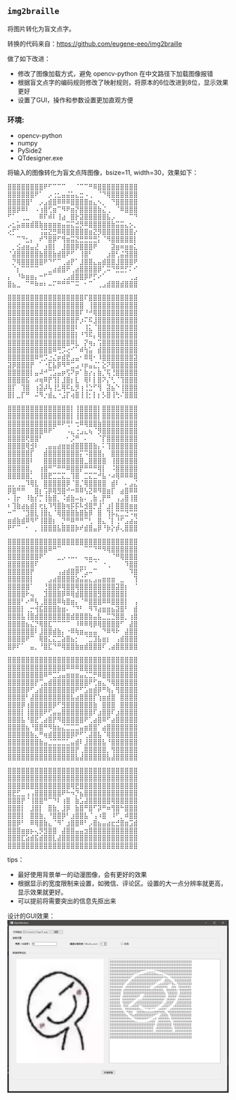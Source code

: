 ## `img2braille`

将图片转化为盲文点字。

转换的代码来自：https://github.com/eugene-eeo/img2braille

做了如下改进：
 - 修改了图像加载方式，避免 opencv-python 在中文路径下加载图像报错
 - 根据盲文点字的编码规则修改了映射规则，将原本的6位改进到8位，显示效果更好
 - 设置了GUI，操作和参数设置更加直观方便
 
### 环境:
 - opencv-python
 - numpy
 - PySide2
 - QTdesigner.exe
 
将输入的图像转化为盲文点阵图像，bsize=11, width=30，效果如下：

⣿⣿⣿⣿⣿⣿⣿⣿⠟⠋⠉⠉⠉⠀⠀⠈⠉⠉⠛⠿⣿⣿⣿⣿⣿⣿⣿⣿⣿\
⣿⣿⣿⣿⣿⣿⠟⠁⠀⡠⢐⣂⣤⣬⣥⣄⣒⠠⢀⠀⠈⠙⢿⣿⣿⣿⣿⣿⣿\
⣿⣿⣿⣿⣿⠃⠀⡠⣠⣾⣿⠿⠿⠿⣿⣿⣿⣿⣶⣄⠢⡀⠀⠙⣿⣿⣿⣿⣿\
⣿⣿⡿⠿⠇⠀⠠⢰⣿⢋⣶⠉⠻⠟⣶⡝⣿⣿⣿⣿⣷⣌⢀⠀⠈⠿⣿⣿⣿\
⠋⠁⠀⢀⣀⠀⠀⠿⠏⠾⠇⢸⣴⠀⣿⡗⣽⣿⣿⣿⣿⣿⣧⡠⠀⠀⠀⠉⠙\
⡠⣂⣥⣶⣶⣾⣿⣷⣶⣶⣶⣶⣤⣭⣍⣚⡻⠿⣿⣿⣿⣿⣿⣷⣭⣭⣄⡢⡀\
⢔⡋⠁⠀⠀⠀⠀⢨⣭⣝⣛⠿⢿⣿⣿⣿⣿⣿⣶⣝⡻⣿⣿⣿⣿⣿⣿⣿⡔\
⠀⠀⠉⠙⣂⡄⠀⠞⠙⣿⡿⠋⢻⣶⣭⣝⣛⣛⣛⣛⡅⠈⠻⣿⣿⣿⣿⣿⡇\
⠀⡀⣪⣴⣶⣤⣜⠀⣰⣿⡇⠀⣸⣿⣿⡿⣿⣿⣿⠟⠀⠀⠀⣽⣶⠶⣶⣶⣅\
⠈⣼⣿⣿⣿⣿⣿⣷⣿⣿⣷⣾⣿⠟⠋⠀⢸⣿⠃⠀⠀⠀⣰⣿⢃⣬⣽⣿⣿\
⠀⡙⢿⣿⣿⣿⣿⣿⠟⠙⠋⠉⢀⣴⡟⠁⣸⣿⣿⣄⣤⣾⣿⣿⣸⣿⣿⣿⠟\
⠀⠈⡆⠉⠉⠉⠉⠀⠀⣀⣴⣾⣿⠟⢀⣴⣿⣿⣿⣿⡿⢁⠭⠙⣛⣛⡋⠅⠊\
⡄⠀⠘⠷⣶⣶⡄⠒⠋⠉⠀⠀⢀⣠⣾⣿⣿⡿⠟⡋⠔⠁⠀⠀⠀⠀⠀⢀⣠\
⣿⣦⣀⠀⠉⠛⠷⠶⠆⠤⠍⠛⠛⠛⠉⠭⠀⠂⠉⠀⢀⣠⣾⣿⣿⣾⣿⣿⣿

⣿⣿⣿⣿⣿⣿⣿⣿⣿⣿⣿⣿⣿⣿⣿⣿⣿⠏⣿⣿⣿⣿⣿⣿⣿⣿⣿⣿⣿\
⣿⣿⣿⣿⣿⣿⣿⣿⣿⣿⣿⣿⣿⣿⣿⣿⣿⠀⢸⣿⣿⣿⣿⣿⣿⣿⣿⣿⣿\
⣿⣿⣿⣿⣿⣿⣿⣿⣿⣿⣿⣿⣿⣿⣿⣿⠏⠘⠚⢿⣿⣿⣿⣿⣿⣿⣿⣿⣿\
⣿⣿⣿⣿⣿⣿⣿⣿⣿⣿⣿⣿⣿⣿⣿⡟⡰⠍⠯⣸⣿⣿⣿⣿⣿⣿⣿⣿⣿\
⣿⣿⣿⣿⣿⣿⣿⣿⣿⣿⣿⣿⣿⣿⣿⠇⠀⢸⣅⠈⣿⣿⣿⣿⣿⣿⣿⣿⣿\
⣿⣿⣿⣿⣿⣿⣿⣿⣿⣿⣿⣿⣿⣿⣿⡇⠘⠹⠯⡄⢿⣿⣿⣿⣿⣿⣿⣿⣿\
⣿⣿⣿⣿⣿⣿⣿⣿⣿⣿⣿⣿⣿⣿⠿⣇⠀⡝⢶⡄⢩⣿⣿⣿⣿⣿⣿⣿⣿\
⣿⣿⣿⣿⣿⣿⣿⣿⣿⣿⠿⢛⡩⢔⠊⠁⠾⢳⣥⠀⣾⣿⣿⣿⣿⣿⣿⣿⣿\
⣿⣿⣿⣿⣿⣿⠿⢛⡩⣐⣌⡶⣾⣟⣠⣤⠂⠿⢿⠂⠸⣿⣿⣿⣿⣿⣿⣿⣽\
⣽⡿⣿⣿⣿⡟⠀⠁⠐⣏⣧⡿⠻⠛⣉⣠⠰⡶⣤⣌⡁⣕⠝⣿⣿⣿⣿⣿⣿\
⣿⣿⣿⣿⣿⡇⣤⠼⠚⢉⣡⣤⡶⢫⠝⡶⠁⣷⡔⡄⣷⡈⢯⢘⣿⣿⣿⣿⣿\
⣿⣿⣿⣿⣯⠀⠴⢶⠿⡟⢹⡇⣸⣿⡆⣇⠀⢿⠇⡇⣿⠝⡌⢃⠈⢹⣿⣿⣿\
⣿⡏⠀⢹⣿⠀⢰⣽⡼⢧⢸⣃⢿⠯⣆⡻⢰⢘⣑⠋⢻⠀⣽⣦⠑⢸⣿⣿⣿\
⣿⡇⣀⡏⠛⠀⠬⠻⡐⣾⣄⠐⣨⡏⢴⣿⢸⢸⡂⡇⡆⡣⣿⢸⢓⠌⣿⣿⣿

⣿⣿⣿⣿⣿⣿⣿⣿⣿⣿⣿⣿⣿⣿⡇⢸⣿⣿⣿⣿⡇⣿⣿⣿⣿⣿⣿⣿⣿\
⣿⣿⣿⣿⣿⣿⣿⣿⣿⣿⣿⣿⣿⣿⡇⢸⣿⣿⣿⣿⡇⣿⣿⣿⣿⣿⣿⣿⣿\
⣿⣿⣿⣿⣿⣿⣿⣿⣿⣿⣿⠿⠟⢛⠃⢒⠿⢿⣿⣿⣷⣿⣿⣿⣿⣿⣿⣿⣿\
⣿⣿⣿⣿⣿⣿⣿⣿⠿⠟⠁⠀⠀⠠⣄⢐⣠⣄⢦⠈⡻⣿⣿⣿⣿⣿⣿⣿⣿\
⣿⣿⣿⣿⢟⣿⣿⠃⠀⠀⠀⠀⠀⠂⡨⠛⠀⠄⠀⠀⠈⡏⣿⣿⣿⣿⣿⣿⣿\
⣿⣿⣿⣿⢿⣺⠇⠀⢀⣤⣤⣴⣶⣶⣾⣿⣿⣿⣿⣷⡄⠅⢹⣿⣿⣿⣿⣿⣿\
⣿⣿⣿⣿⣿⡏⠀⠀⣾⣿⣿⣿⣿⣿⣿⣿⡍⠩⣿⣿⣿⡄⠀⣿⣿⣿⣿⣿⣿\
⣿⣿⣿⣿⣿⠇⠀⠀⣿⣿⣿⣿⣿⣿⣿⣿⣿⣀⣿⣿⣿⣿⠀⢸⣿⣿⣿⣿⣿\
⣿⣿⣿⣿⣿⡀⠀⢰⣿⠛⠉⠛⠛⠿⣿⣿⡟⠛⠛⠛⢿⡇⠀⠨⣿⣿⣿⣿⣿\
⣿⣿⣿⣿⣿⡁⠀⢸⣿⣟⣉⣉⣍⣀⢹⣿⠀⣉⣍⣉⠚⣧⠐⠴⢿⠿⠿⠿⣿\
⣀⡀⢀⣀⠹⢿⣇⠀⣿⣿⣿⣿⣿⡿⠈⣿⡈⢿⣿⣿⣿⣿⠀⣾⠇⠀⠄⣠⣌\
⡿⣿⠛⠛⠀⠀⣿⡆⢩⡿⢿⣻⣿⠚⠒⠿⠿⢣⣝⠿⠻⣿⣶⡏⠀⣴⣿⠿⠿\
⠄⢸⡖⠀⠸⣷⡎⡉⢸⣷⣿⡀⠨⣾⣷⠤⣦⠄⢀⣷⢀⡟⠛⠀⢠⣠⣿⢸⣿\
⠆⢹⣷⣴⣦⣾⡇⢖⣆⠹⢻⣿⣷⢶⡯⡯⠧⣺⣿⡛⣸⠁⣰⡇⣿⣿⣿⣶⣶\
⠒⠉⠀⠈⣹⣿⣇⢸⣿⣆⠈⢿⣿⣿⣿⣷⣿⣷⡿⠀⣿⠀⢹⡧⣍⣉⣙⠩⣭\
⣶⣾⣷⣾⠿⠻⠋⢸⣿⣿⡆⠀⡙⠛⠿⠛⠛⠉⢃⠀⣿⣄⠈⡇⢘⠋⣠⣴⣬\
⠟⠋⠉⠀⠂⠀⡀⢸⣿⣿⣿⣧⣿⣿⣿⡷⠞⣾⣿⣤⡿⠘⡷⡕⡾⢄⣿⣿⣿

⣿⣿⣿⣿⣿⣿⣿⣿⣿⣿⣿⣿⣿⣿⣿⣿⣿⣿⣿⣿⣿⣿⣿⣿⣿⣿⣿⣿⣿\
⣿⣿⣿⣿⣿⣿⣿⣿⣿⠿⠛⠉⠀⠀⠀⠀⠀⠉⠉⠙⠛⠻⢿⣿⣿⣿⣿⣿⣿\
⣿⣿⣿⣿⣿⣿⣿⠟⠁⠀⠀⣀⡠⠠⠤⠄⠀⢤⣤⣀⡀⠀⠀⠈⠛⢿⣿⣿⣿\
⣿⣿⣿⣿⣿⣿⠏⠀⠀⠀⠀⠀⠀⠀⠀⣀⣀⡀⠉⠈⠀⠐⢀⠀⠀⠀⠹⣿⣿\
⣿⣿⣿⣿⣿⡟⠀⠀⠀⠀⠀⢠⣴⣾⣿⡿⠋⣡⠤⠉⠀⠀⠀⠀⠀⠀⠀⠹⣿\
⣿⣿⣿⣿⣿⡇⠀⠀⠀⣠⣴⣿⣿⣿⣿⣵⣬⣥⣄⣠⣤⣶⣶⣶⠀⣀⠀⠀⢹\
⣿⣿⣿⣿⣿⠁⠀⠀⢘⣿⣿⡿⢿⣿⣿⢿⣿⣿⣿⣿⣿⣿⣿⣿⣽⣿⡆⠀⠈\
⣿⣿⣿⣿⠗⢤⠀⠀⣹⣿⣿⣿⡿⠿⢿⣾⣿⣿⣿⣿⣻⣿⣿⣿⣿⣿⡇⠀⠀\
⣿⣿⣿⠃⠔⠛⢧⢀⣿⣿⣿⠿⢷⣿⣶⡄⠈⠛⣿⣿⣿⠿⠿⣿⣿⣿⡇⠀⢠\
⣿⣿⣿⡇⢀⡒⢺⣯⣿⣿⣿⣷⣶⠄⠈⠙⠃⠀⠻⠹⣴⣶⣶⣦⣽⣿⠃⠀⣾\
⣿⣿⣿⣧⢸⣿⣾⣿⣿⣿⣿⣿⣿⣿⣾⣿⣿⣿⣷⣤⣧⣀⣉⣙⣿⣿⡀⢰⣿\
⣿⣿⣿⣿⣦⣌⡙⢿⣿⣏⠉⠉⠉⠉⠀⠸⠿⠿⢿⡿⢿⣿⣿⣿⣿⠋⠀⣼⣿\
⣿⣿⣿⣿⣿⣿⠇⣸⣿⣿⣾⣷⡄⠐⠿⢷⣶⣤⣤⣤⠀⠙⠿⠻⠗⠀⣼⣿⣿\
⣿⣿⣿⣿⠟⠉⠀⢿⣿⣅⣍⣉⣵⣿⣦⡂⠀⠈⣉⣹⣧⣶⡆⠀⢠⣾⣿⣿⣿\
⣿⡿⠏⠁⠀⣤⡀⠘⣿⣏⠙⠛⢿⣿⣿⣷⣶⣾⣿⣿⣿⠏⢀⣴⣿⣿⣿⣿⣿

⣿⣿⣿⣿⣿⣿⣿⣿⣿⣿⣿⣿⣿⣿⣿⣿⣿⣿⣿⣿⣿⣿⣿⣿⣿⣿⣿⣿⣿\
⣿⣿⣿⣿⣿⣿⣿⣿⣿⣿⣿⣿⣿⠿⠿⠿⣿⣿⣿⣿⣿⣿⣿⣿⣿⣿⣿⣿⣿\
⣿⣿⣿⣿⣿⣿⣿⣿⠿⠛⣉⣡⣤⣶⣶⣶⣤⣌⣉⡛⠿⣿⣿⣿⣿⣿⣿⣿⣿\
⣿⣿⣿⣿⣿⣿⡟⢉⣤⣾⣿⣿⣿⣿⣿⣿⣿⣿⠟⢋⣶⣄⠙⢿⣿⣿⣿⣿⣿\
⣿⣿⣿⣿⡿⠋⣠⣾⣿⣿⣿⣿⣿⣿⣿⠟⠋⣡⣶⣾⡿⠛⢷⡄⢻⣿⣿⣿⣿\
⣿⣿⣿⣿⠃⣼⣿⣿⣿⣿⣿⣿⣿⣿⣧⣴⣿⣿⣿⡏⢱⣶⣾⣿⠀⣿⣿⣿⣿\
⣿⣿⣿⡿⢰⣿⣿⣿⣿⣿⡿⠋⣻⣿⣿⣿⣿⣿⣿⣷⠀⣿⣿⣿⠀⣿⣿⣿⣿\
⣿⣿⣿⡇⢸⣿⣿⣿⠟⢋⣤⣤⣿⣿⣿⣿⣿⣿⣿⠏⣰⣿⣿⠏⣰⣿⣿⣿⣿\
⣿⣿⣿⣧⠘⣿⣟⢁⣴⣿⡟⠻⣿⣿⣿⣿⣿⠟⢁⣴⣿⠿⠋⣴⣿⣿⣿⣿⣿\
⣿⣿⣿⣿⣦⠘⣿⣿⠛⠻⣷⣦⣌⣉⣉⣉⣤⣶⣿⣿⠁⣴⣿⣿⣿⣿⣿⣿⣿\
⣿⣿⣿⣿⣿⣷⣄⠛⢶⣾⣿⣿⣿⣿⡿⠟⠋⢁⣼⣿⣧⠈⢿⣿⣿⣿⣿⣿⣿\
⣿⣿⣿⣿⣿⣿⣿⣷⣤⣈⣉⣉⣉⣁⣤⣾⠇⣸⣿⣿⣿⣧⠘⣿⣿⣿⣿⣿⣿\
⣿⣿⣿⣿⣿⣿⣿⣿⣿⣿⣿⣿⣿⣿⣿⡟⢀⣿⣿⣿⣿⣿⡀⢻⣿⣿⣿⣿⣿\
⣿⣿⣿⣿⣿⣿⣿⣿⣿⣿⣿⣿⣿⣿⣿⣧⣼⣿⣿⣿⣿⣿⣧⣼⣿⣿⣿⣿⣿

⣿⣿⣿⣿⣿⣿⣿⣿⣿⣿⣿⣿⣿⣿⣿⣿⣿⣿⣿⣿⣿⣿⣿⣿⣿⣿⣿⣿⣿\
⣿⣿⣿⣿⣿⣿⣿⣿⣿⣿⣿⣿⣿⣿⣿⣿⣿⣿⣿⣿⣿⣿⣿⣿⣿⣿⣿⣿⣿\
⣿⣿⣿⣿⣿⣿⣿⣿⣿⣿⣿⣿⣿⣿⢿⣟⣿⣿⣿⣿⣿⣿⣿⣿⣿⣿⣿⣿⣿\
⣿⣟⣋⣀⢠⢠⣿⣿⣿⣿⣿⣿⠟⠓⠲⡙⣦⣿⣿⣿⣿⣿⣿⣿⣿⣿⣿⣿⣿\
⣿⣿⣿⡟⠈⢸⣿⣿⠛⠉⠙⠇⢰⣿⠀⣷⣡⣼⣿⣿⣿⣿⣿⢿⣿⣿⣿⣿⣿\
⣿⣿⣿⡇⠀⣸⣿⡇⠀⣿⣷⡀⣸⡿⠀⣷⣿⠛⣿⠋⡽⠛⠶⢻⣿⠓⣿⣿⣿\
⣿⣿⣿⡇⠀⣿⣿⣷⡀⠘⣿⣿⡿⠃⣰⣿⣿⣧⠈⢠⠰⣿⠀⠸⠋⡀⠾⣿⣿\
⣿⣿⡿⠃⠀⠿⢿⣿⣷⣄⠈⠻⠁⣰⣿⣿⠿⠃⡠⣿⣦⣤⣴⣖⣚⣿⣶⣩⣾\
⣿⣿⣿⣶⣶⡦⢄⡻⣻⣿⣿⠀⣼⣿⣿⣤⣤⣲⣿⣿⣿⣿⣿⣿⣿⣿⣿⣿⣿\
⣿⣿⣿⣏⣵⣾⣯⣾⣿⣿⣇⣼⣿⣿⣿⣿⣿⣿⣿⣿⣿⣿⣿⣿⣿⣿⣿⣿⣿\
⣿⣿⣿⣿⣿⣿⣿⣿⣿⣿⣿⣿⣿⣿⣿⣿⣿⣿⣿⣿⣿⣿⣿⣿⣿⣿⣿⣿⣿

tips：
 - 最好使用背景单一的动漫图像，会有更好的效果
 - 根据显示的宽度限制来设置，如微信、评论区。设置的大一点分辨率就更高，显示效果就更好。
 - 可以提前将需要突出的信息先抠出来
 
 设计的GUI效果：
![GUI效果](imgs\test.png)

